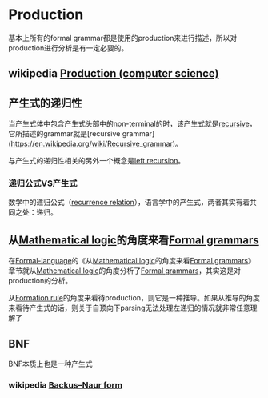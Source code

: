 

# Production

基本上所有的formal grammar都是使用的production来进行描述，所以对production进行分析是有一定必要的。

## wikipedia [Production (computer science)](https://en.wikipedia.org/wiki/Production_(computer_science))



## 产生式的递归性

当产生式体中包含产生式头部中的non-terminal的时，该产生式就是[recursive](https://en.wikipedia.org/wiki/Recursion_(computer_science))，它所描述的grammar就是[recursive grammar](https://en.wikipedia.org/wiki/Recursive_grammar)。

与产生式的递归性相关的另外一个概念是[left recursion](https://en.wikipedia.org/wiki/Left_recursion)。

### 递归公式VS产生式

数学中的递归公式（[recurrence relation](https://en.wikipedia.org/wiki/Recurrence_relation)），语言学中的产生式，两者其实有着共同之处：递归。



## 从[Mathematical logic](https://en.wikipedia.org/wiki/Mathematical_logic)的角度来看[Formal grammars](https://en.wikipedia.org/wiki/Formal_grammar)

在[Formal-language](../wikipedia-Formal-language.md)的《从[Mathematical logic](https://en.wikipedia.org/wiki/Mathematical_logic)的角度来看[Formal grammars](https://en.wikipedia.org/wiki/Formal_grammar)》章节就从[Mathematical logic](https://en.wikipedia.org/wiki/Mathematical_logic)的角度分析了[Formal grammars](https://en.wikipedia.org/wiki/Formal_grammar)，其实这是对production的分析。

从[Formation rule](https://en.wikipedia.org/wiki/Formation_rule)的角度来看待production，则它是一种推导。如果从推导的角度来看待产生式的话，则关于自顶向下parsing无法处理左递归的情况就非常任意理解了



## BNF

BNF本质上也是一种产生式

### wikipedia [Backus–Naur form](https://en.wikipedia.org/wiki/Backus%E2%80%93Naur_form)

